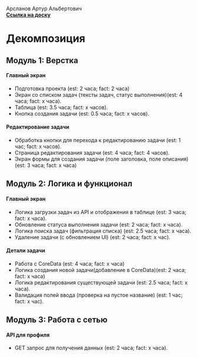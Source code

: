 Арсланов Артур Альбертович\
<b>[Ссылка на доску](https://github.com/users/freeagles1991/projects/1/views/3?filterQuery=Профиль)</b>

# Декомпозиция

## Модуль 1: Верстка

#### Главный экран
- Подготовка проекта (est: 2 часа; fact: 2 часа)
- Экран со списком задач (тексты задач, статус выполнения)(est: 4 часа; fact: x часа).
- Таблица (est: 3.5 часа; fact: x часов).
- Кнопка создания задачи (est: 0.5 часа; fact: x часов).

#### Редактирование задачи
- Обработка кнопки для перехода к редактированию задачи (est: 1 час; fact: x часов).
- Страница редактирования задачи (est: 4 часа; fact: 4 часов).
- Экран формы для создания задачи (поле заголовка, поле описания) (est: 3 часа; fact: x часа)

## Модуль 2: Логика и функционал

#### Главный экран
- Логика загрузки задач из API и отображения в таблице (est: 3 часа; fact: x часа).
- Обновление статуса выполнения задачи (est: 2 часа; fact: x часа).
- Логика поиска задач (фильтрация списка) (est: 2.5 часа; fact: x часа).
- Удаление задачи (с обновлением UI) (est: 2 часа; fact: x час).

#### Детали задачи
- Работа с CoreData (est: 4 часа; fact: x часа)
- Логика создания новой задачи(добавление в CoreData)(est: 2 часа; fact: x часа)
- Логика редактирования существующей задачи (est: 2.5 часа; fact: x часа).
- Валидация полей ввода (проверка на пустое название) (est: 1 час; fact: x час).

## Модуль 3: Работа с сетью

#### API для профиля
- GET запрос для получения данных (est: 2 часа; fact: x часа).
